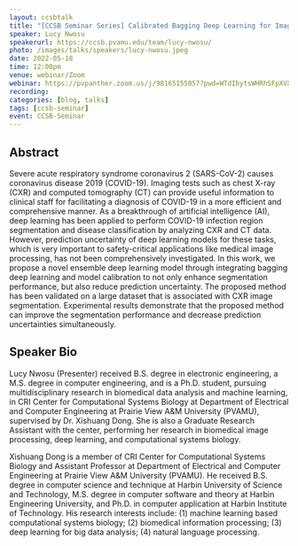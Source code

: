 ```yaml
---
layout: ccsbtalk
title: "[CCSB Seminar Series] Calibrated Bagging Deep Learning for Image Semantic Segmentation: A Case Study on COVID-19 Chest X-ray Image"
speaker: Lucy Nwosu
speakerurl: https://ccsb.pvamu.edu/team/lucy-nwosu/
photo: /images/talks/speakers/lucy-nwosu.jpeg
date: 2022-05-18
time: 12:00pm
venue: webinar/Zoom
webinar: https://pvpanther.zoom.us/j/98165155057?pwd=WTdIbytsWHRhSFpXVXM1T1R1YkpPUT09
recording:
categories: [blog, talks]
tags: [ccsb-seminar]
event: CCSB-Seminar
---
```



## Abstract

Severe acute respiratory syndrome coronavirus 2 (SARS-CoV-2) causes coronavirus disease 2019 (COVID-19). Imaging tests such as chest X-ray (CXR) and computed tomography (CT) can provide useful information to clinical staff for facilitating a diagnosis of COVID-19 in a more efficient and comprehensive manner. As a breakthrough of artificial intelligence (AI), deep learning has been applied to perform COVID-19 infection region segmentation and disease classification by analyzing CXR and CT data. However, prediction uncertainty of deep learning models for these tasks, which is very important to safety-critical applications like medical image processing, has not been comprehensively investigated. In this work, we propose a novel ensemble deep learning model through integrating bagging deep learning and model calibration to not only enhance segmentation performance, but also reduce prediction uncertainty. The proposed method has been validated on a large dataset that is associated with CXR image segmentation. Experimental results demonstrate that the proposed method can improve the segmentation performance and decrease prediction uncertainties simultaneously.


## Speaker Bio
Lucy Nwosu (Presenter) received B.S. degree in electronic engineering, a M.S. degree in computer engineering, and is a Ph.D. student, pursuing multidisciplinary research in biomedical data analysis and machine learning, in CRI Center for Computational Systems Biology at Department of Electrical and Computer Engineering at Prairie View A&M University (PVAMU), supervised by Dr. Xishuang Dong.  She is also a Graduate Research Assistant with the center, performing her research in biomedical image processing, deep learning, and computational systems biology.

Xishuang Dong is a member of CRI Center for Computational Systems Biology and Assistant Professor at Department of Electrical and Computer Engineering at Prairie View A&M University (PVAMU). He received B.S. degree in computer science and technique at Harbin University of Science and Technology, M.S. degree in computer software and theory at Harbin Engineering University, and Ph.D. in computer application at Harbin Institute of Technology. His research interests include: (1) machine learning based computational systems biology; (2) biomedical information processing; (3) deep learning for big data analysis; (4) natural language processing.

